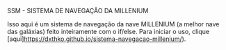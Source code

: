 SSM - SISTEMA DE NAVEGAÇÃO DA MILLENIUM

Isso aqui é um sistema de navegação da nave MILLENIUM (a melhor nave das galáxias) feito inteiramente com o if/else. Para iniciar o uso, clique [aqui]https://dxthko.github.io/sistema-navegacao-millenium/).
